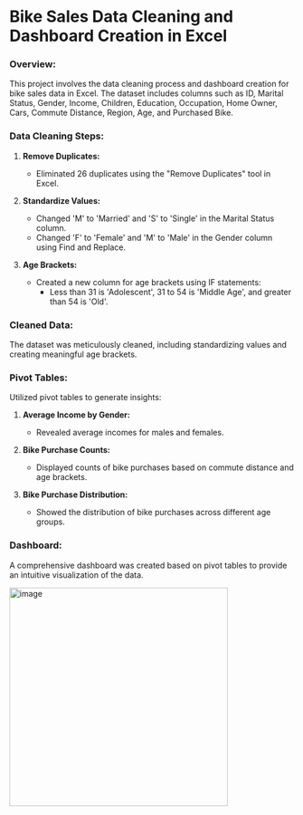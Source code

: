 # Bike Sales Data Cleaning and Dashboard Creation in Excel

### Overview:

This project involves the data cleaning process and dashboard creation for bike sales data in Excel. The dataset includes columns such as ID, Marital Status, Gender, Income, Children, Education, Occupation, Home Owner, Cars, Commute Distance, Region, Age, and Purchased Bike.

### Data Cleaning Steps:

1. **Remove Duplicates:**
   - Eliminated 26 duplicates using the "Remove Duplicates" tool in Excel.

2. **Standardize Values:**
   - Changed 'M' to 'Married' and 'S' to 'Single' in the Marital Status column.
   - Changed 'F' to 'Female' and 'M' to 'Male' in the Gender column using Find and Replace.

3. **Age Brackets:**
   - Created a new column for age brackets using IF statements: 
     - Less than 31 is 'Adolescent', 31 to 54 is 'Middle Age', and greater than 54 is 'Old'.

### Cleaned Data:

The dataset was meticulously cleaned, including standardizing values and creating meaningful age brackets.

### Pivot Tables:

Utilized pivot tables to generate insights:

1. **Average Income by Gender:**
   - Revealed average incomes for males and females.

2. **Bike Purchase Counts:**
   - Displayed counts of bike purchases based on commute distance and age brackets.

3. **Bike Purchase Distribution:**
   - Showed the distribution of bike purchases across different age groups.

### Dashboard:

A comprehensive dashboard was created based on pivot tables to provide an intuitive visualization of the data.

<img width="386" alt="image" src="https://github.com/vnjean/Bike-Sales-Data-Analytics-in-Excel/assets/67580325/e6859888-78c5-42bf-8e5f-b0b03e7d7330">
